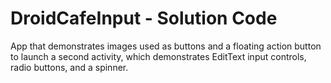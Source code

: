 DroidCafeInput - Solution Code
==============================

App that demonstrates images used as buttons and a floating action button
to launch a second activity, which demonstrates EditText input controls,
radio buttons, and a spinner.

